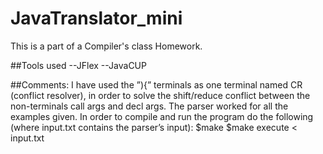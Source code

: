 # JavaTranslator_mini

This is a part of a Compiler's class Homework.

##Tools used
 --JFlex
 --JavaCUP

##Comments:
I have used the ”){” terminals as one terminal named CR (conflict resolver),
in order to solve the shift/reduce conflict between the non-terminals call args
and decl args.
The parser worked for all the examples given. In order to compile and run
the program do the following (where input.txt contains the parser’s input):
$make
$make execute < input.txt
